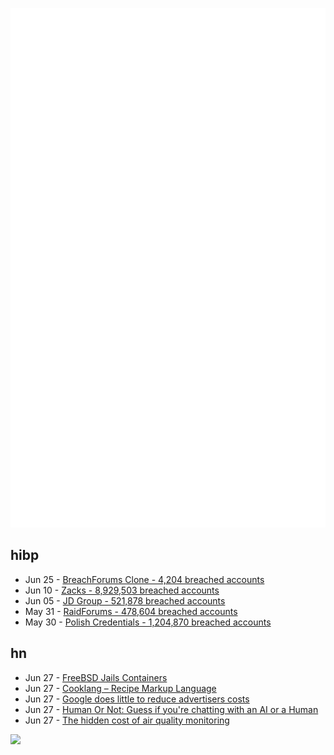 ![Metrics](https://raw.githubusercontent.com/phixion/phixion/master/metrics.svg)

## hibp

<!--
for https://github.com/phixion/phixion/blob/main/.github/workflows/feeds.yml
-->
<!--START_SECTION:haveibeenpwnd-->
- Jun 25 - [BreachForums Clone - 4,204 breached accounts](https://haveibeenpwned.com/PwnedWebsites#BreachForumsClone)
- Jun 10 - [Zacks - 8,929,503 breached accounts](https://haveibeenpwned.com/PwnedWebsites#Zacks)
- Jun 05 - [JD Group - 521,878 breached accounts](https://haveibeenpwned.com/PwnedWebsites#JDGroup)
- May 31 - [RaidForums - 478,604 breached accounts](https://haveibeenpwned.com/PwnedWebsites#RaidForums)
- May 30 - [Polish Credentials - 1,204,870 breached accounts](https://haveibeenpwned.com/PwnedWebsites#PolishCredentials)
<!--END_SECTION:haveibeenpwnd-->

## hn

<!--
for https://github.com/phixion/phixion/blob/main/.github/workflows/feeds.yml
-->
<!--START_SECTION:hn-->
- Jun 27 - [FreeBSD Jails Containers](https://vermaden.wordpress.com/2023/06/28/freebsd-jails-containers/)
- Jun 27 - [Cooklang – Recipe Markup Language](https://cooklang.org)
- Jun 27 - [Google does little to reduce advertisers costs](https://simpleblog.ai/blog/google-ads-can-do-more-for-customers/)
- Jun 27 - [Human Or Not: Guess if you're chatting with an AI or a Human](https://app.humanornot.ai/)
- Jun 27 - [The hidden cost of air quality monitoring](https://www.airgradient.com/blog/hidden-costs-of-air-quality-monitoring/)
<!--END_SECTION:hn-->

<!--
for https://yhype.me
-->
![](https://hit.yhype.me/github/profile?user_id=13013670)
